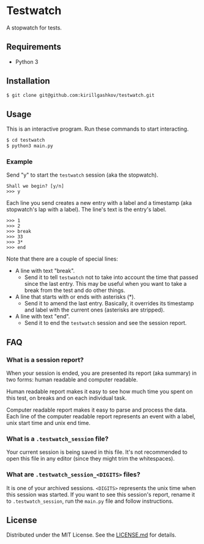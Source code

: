 # Testwatch

A stopwatch for tests.

## Requirements

- Python 3

## Installation

```bash
$ git clone git@github.com:kirillgashkov/testwatch.git
```

## Usage

This is an interactive program. Run these commands to start interacting.

```bash
$ cd testwatch
$ python3 main.py
```

### Example

Send "y" to start the `testwatch` session (aka the stopwatch).

```
Shall we begin? [y/n]
>>> y
```

Each line you send creates a new entry with a label and a timestamp (aka
stopwatch's lap with a label). The line's text is the entry's label. 

```
>>> 1
>>> 2
>>> break
>>> 33
>>> 3*
>>> end
```

Note that there are a couple of special lines:

- A line with text "break".
    - Send it to tell `testwatch` not to take into account the time that
    passed since the last entry. This may be useful when you want to take a
    break from the test and do other things.
- A line that starts with or ends with asterisks (*).
    - Send it to amend the last entry. Basically, it overrides its timestamp
    and label with the current ones (asterisks are stripped).
- A line with text "end".
    - Send it to end the `testwatch` session and see the session report.

## FAQ

### What is a session report?

When your session is ended, you are presented its report (aka summary) in two
forms: human readable and computer readable.

Human readable report makes it easy to see how much time you spent on this test,
on breaks and on each individual task.

Computer readable report makes it easy to parse and process the data. Each line
of the computer readable report represents an event with a label, unix start
time and unix end time. 

### What is a `.testwatch_session` file?

Your current session is being saved in this file. It's not recommended to open
this file in any editor (since they might trim the whitespaces). 

### What are `.testwatch_session_<DIGITS>` files?

It is one of your archived sessions. `<DIGITS>` represents the unix time when
this session was started. If you want to see this session's report, rename it to
`.testwatch_session`, run the `main.py` file and follow instructions. 

## License

Distributed under the MIT License. See the [LICENSE.md](LICENSE.md) for details.
